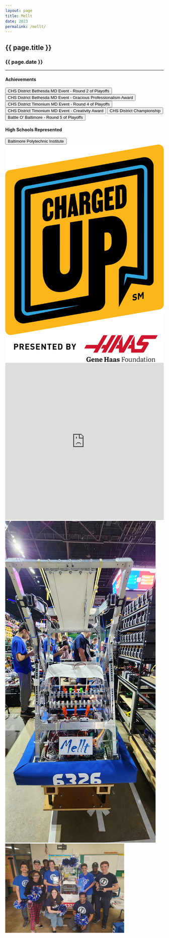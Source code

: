```yaml
---
layout: page
title: Mellt
date: 2023
permalink: /mellt/
---
```


<div class="container" markdown="1">
<section class="card bg-light page-card p-4" markdown="1">

<h1 class="mx-auto pb-2">{{ page.title }}</h1>
<h3 class="mx-auto">{{ page.date }}</h3>
<hr>

<h4 class="p-0">Achievements</h4>

<button type="button" class="page-button m-1 btn btn-primary">CHS District Bethesda MD Event - Round 2 of Playoffs</button>
<button type="button" class="page-button m-1 btn btn-primary">CHS District Bethesda MD Event - Gracious Professionalism Award</button>
<button type="button" class="page-button m-1 btn btn-primary">CHS District Timonium MD Event - Round 4 of Playoffs</button>
<button type="button" class="page-button m-1 btn btn-primary">CHS District Timonium MD Event - Creativity Award</button>
<button type="button" class="page-button m-1 btn btn-primary">CHS District Championship</button>
<button type="button" class="page-button m-1 btn btn-primary">Battle O' Baltimore - Round 5 of Playoffs</button>

<h4 class="mt-2 p-0">High Schools Represented</h4>
<button type="button" class="page-outline-button m-1 btn btn-outline-primary">Baltimore Polytechnic Institute</button>


<div class="p-0">
<img src="/assets/img/robots/mellt-1.jpg" class="d-flex img-fluid mx-auto mt-2 rounded"/>
<br>
<iframe width="100%" height="500px" src="https://www.youtube.com/embed/Kuvy8bd1FHQ" title="YouTube video player" frameborder="0" allow="accelerometer; autoplay; clipboard-write; encrypted-media; gyroscope; picture-in-picture" allowfullscreen></iframe>
<img src="/assets/img/robots/mellt-3.jpg" class="d-flex img-fluid mx-auto mt-2 rounded" />
<img src="/assets/img/robots/mellt-2.jpg" class="d-flex img-fluid mx-auto mt-2 rounded" height="auto" width="75%"/>

</div>

</section>
</div>

